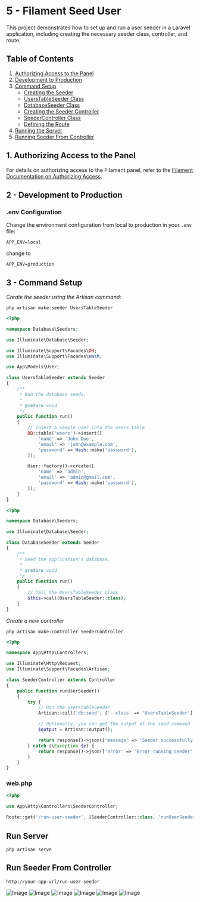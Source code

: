# 5 - Filament Seed User

This project demonstrates how to set up and run a user seeder in a Laravel application, including creating the necessary seeder class, controller, and route.

## Table of Contents

1. [Authorizing Access to the Panel](#1-authorizing-access-to-the-panel)
2. [Development to Production](#2-development-to-production)
3. [Command Setup](#3-command-setup)
   - [Creating the Seeder](#creating-the-seeder)
   - [UsersTableSeeder Class](#userstableSeeder-class)
   - [DatabaseSeeder Class](#databaseseeder-class)
   - [Creating the Seeder Controller](#creating-the-seeder-controller)
   - [SeederController Class](#seedercontroller-class)
   - [Defining the Route](#defining-the-route)
4. [Running the Server](#4-running-the-server)
5. [Running Seeder From Controller](#5-running-seeder-from-controller)
 
## 1. Authorizing Access to the Panel

For details on authorizing access to the Filament panel, refer to the [Filament Documentation on Authorizing Access](https://filamentphp.com/docs/3.x/panels/users).

## 2 - Development to Production

### .env Configuration

Change the environment configuration from local to production in your `.env` file:

```
APP_ENV=local 
```

change to
```
APP_ENV=production 
```

## 3 - Command Setup

*Create the seeder using the Artisan command:*
```
php artisan make:seeder UsersTableSeeder
```

```php
<?php

namespace Database\Seeders;

use Illuminate\Database\Seeder;

use Illuminate\Support\Facades\DB;
use Illuminate\Support\Facades\Hash;

use App\Models\User;

class UsersTableSeeder extends Seeder
{
    /**
     * Run the database seeds.
     *
     * @return void
     */
    public function run()
    {
        // Insert a sample user into the users table
        DB::table('users')->insert([
            'name' => 'John Doe',
            'email' => 'john@example.com',
            'password' => Hash::make('password'),
        ]);

        User::factory()->create([
            'name' => 'admin',
            'email' => 'admin@gmail.com',
            'password' => Hash::make('password'),
        ]);
    }
}

```

```php
<?php

namespace Database\Seeders;

use Illuminate\Database\Seeder;

class DatabaseSeeder extends Seeder
{
    /**
     * Seed the application's database.
     *
     * @return void
     */
    public function run()
    {
        // Call the UsersTableSeeder class
        $this->call(UsersTableSeeder::class);
    }
}
```

*Create a new controller*
```
php artisan make:controller SeederController
```

```php
<?php

namespace App\Http\Controllers;

use Illuminate\Http\Request;
use Illuminate\Support\Facades\Artisan;

class SeederController extends Controller
{
    public function runUserSeeder()
    {
        try {
            // Run the UsersTableSeeder
            Artisan::call('db:seed', ['--class' => 'UsersTableSeeder']);

            // Optionally, you can get the output of the seed command
            $output = Artisan::output();

            return response()->json(['message' => 'Seeder successfully executed', 'output' => $output]);
        } catch (\Exception $e) {
            return response()->json(['error' => 'Error running seeder', 'message' => $e->getMessage()], 500);
        }
    }
}
```

### web.php
```php
<?php

use App\Http\Controllers\SeederController;

Route::get('/run-user-seeder', [SeederController::class, 'runUserSeeder']);
```
## Run Server

```
php artisan serve
```

## Run Seeder From Controller
```
http://your-app-url/run-user-seeder
```

![Image](9.PNG)
![Image](10.PNG)
![Image](11.PNG)
![Image](12.PNG)
![Image](13.PNG)
![Image](14.PNG)